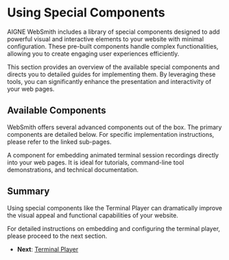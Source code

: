 # Using Special Components

AIGNE WebSmith includes a library of special components designed to add powerful visual and interactive elements to your website with minimal configuration. These pre-built components handle complex functionalities, allowing you to create engaging user experiences efficiently.

This section provides an overview of the available special components and directs you to detailed guides for implementing them. By leveraging these tools, you can significantly enhance the presentation and interactivity of your web pages.

## Available Components

WebSmith offers several advanced components out of the box. The primary components are detailed below. For specific implementation instructions, please refer to the linked sub-pages.

<x-cards data-columns="1">
  <x-card data-title="Terminal Player" data-icon="lucide:terminal" data-href="/advanced-features/using-special-components/terminal-player">
    A component for embedding animated terminal session recordings directly into your web pages. It is ideal for tutorials, command-line tool demonstrations, and technical documentation.
  </x-card>
</x-cards>

## Summary

Using special components like the Terminal Player can dramatically improve the visual appeal and functional capabilities of your website.

For detailed instructions on embedding and configuring the terminal player, please proceed to the next section.

- **Next**: [Terminal Player](./advanced-features-using-special-components-terminal-player.md)
